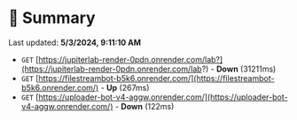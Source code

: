 # 📖 Summary
Last updated: **5/3/2024, 9:11:10 AM**

- `GET` [https://jupiterlab-render-0pdn.onrender.com/lab?](https://jupiterlab-render-0pdn.onrender.com/lab?) - **Down** (31211ms)
- `GET` [https://filestreambot-b5k6.onrender.com/](https://filestreambot-b5k6.onrender.com/) - **Up** (267ms)
- `GET` [https://uploader-bot-v4-aggw.onrender.com/](https://uploader-bot-v4-aggw.onrender.com/) - **Down** (122ms)
